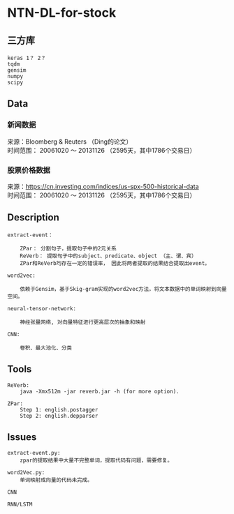 # NTN-DL-for-stock

## 三方库

    keras 1？ 2？
    tqdm
    gensim
    numpy
    scipy

## Data
### 新闻数据
来源：Bloomberg & Reuters （Ding的论文）<br>
时间范围： 20061020 ～ 20131126 （2595天，其中1786个交易日）

### 股票价格数据
来源：https://cn.investing.com/indices/us-spx-500-historical-data<br>
时间范围： 20061020 ～ 20131126 （2595天，其中1786个交易日）

## Description

    extract-event：

        ZPar： 分割句子，提取句子中的2元关系
        ReVerb： 提取句子中的subject、predicate、object （主、谓、宾）
        ZPar和ReVerb均存在一定的错误率， 因此将两者提取的结果结合提取出event。

    word2vec:

        依赖于Gensim，基于Skig-gram实现的word2vec方法，将文本数据中的单词映射到向量空间。

    neural-tensor-network:

        神经张量网络, 对向量特征进行更高层次的抽象和映射

    CNN:

        卷积、最大池化、分类

## Tools

    ReVerb:
        java -Xmx512m -jar reverb.jar -h (for more option).

    ZPar:
        Step 1: english.postagger
        Step 2: english.depparser

## Issues

    extract-event.py:
        zpar的提取结果中大量不完整单词，提取代码有问题，需要修复。

    word2Vec.py:
        单词映射成向量的代码未完成。

    CNN

    RNN/LSTM